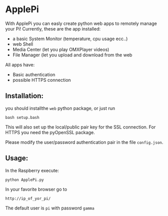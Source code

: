 ApplePi
=======

With  ApplePi you can easly create python web apps to remotely manage your Pi! 
Currently, these are the app installed:

* a basic System Monitor (temperature, cpu usage ecc..)
* web Shell
* Media Center (let you play OMXPlayer videos)
* File Manager (let you upload and download from the web

All apps have:

* Basic authentication
* possible HTTPS connection
 
## Installation:

you should installthe `web` python package, or just run

	bash setup.bash

This will also set up the local/public pair key for the SSL connection. For HTTPS you need the pyOpenSSL package.

Please modify the user/password authentication pair in the file `config.json`. 

## Usage:

In the Raspberry execute:

	python ApplePi.py

In your favorite browser go to

	http://ip_of_yor_pi/

The default user is `pi` with password `gamma`
